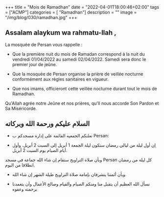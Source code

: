 +++
title = "Mois de Ramadhan"
date = "2022-04-01T18:00:46+02:00"
tags = ["ACMP"]
categories = [ "Ramadhan"]
description = ""
image = "/img/blog/030/ramadhan.jpg"
+++

## Assalam alaykum wa rahmatu-llah ,

La mosquée de Persan vous rappelle :

* Que la première nuit du mois de Ramadan correspond à la nuit du
  vendredi 01/04/2022 au samedi 02/04/2022. Samedi sera donc le premier jour de
  jeûne.

* Que la mosquée de Persan organise la prière de veillée nocturne conformément aux règles sanitaires en vigueur.

* Que nos imams, officieront cette veillée nocturne durant tout le mois de Ramadhan.

Qu'Allah agrée notre Jeûne et nos prières, qu'Il nous accorde Son Pardon et Sa Miséricorde.

## السلام عليكم ورحمة الله وبركاته

* تعلنكم الجمعيه القائمة على إدارة مسجدكم ب Persan:

* إن أول ليلة من ليالي رمضان ستكون ليلة الجمعة 1 أبريل إلى السبت 2 أبريل. وأول أيام الصيام يوم السبت 2 أبريل.

وبأن صلاة التراويح ستقام إن شاء الله جماعة في مسجد Persan كل ليلة من رمضان انطلاقا من اليوم.

* وبأن أئمتنا يتشرفان بإمامة صلاة التراويح طيلة الشهر إن شاء الله.

* نسأل الله العظيم أن يتقبل منا ومنكم الصيام والقيام وصالح الأعمال وأن يتغمدنا برحمته وعفوه
